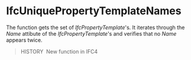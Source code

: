 IfcUniquePropertyTemplateNames
==============================

The function gets the set of _IfcPropertyTemplate_'s. It iterates through the _Name_ attibute of the _IfcPropertyTemplate_'s 
and verifies that no _Name_ appears twice.
> HISTORY&nbsp; New function in IFC4
